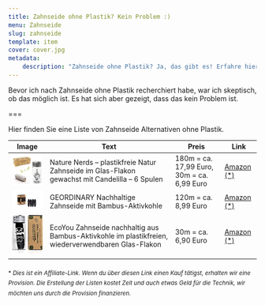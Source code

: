 ```yaml
---
title: Zahnseide ohne Plastik? Kein Problem :)
menu: Zahnseide
slug: zahnseide
template: item
cover: cover.jpg
metadata:
    description: "Zahnseide ohne Plastik? Ja, das gibt es! Erfahre hier mehr über die verschiedenen Produkte."
---
```


Bevor ich nach Zahnseide ohne Plastik recherchiert habe, war ich skeptisch, ob das möglich ist. Es hat sich aber gezeigt, dass das kein Problem ist.

===

Hier finden Sie eine Liste von Zahnseide Alternativen ohne Plastik.

| Image | Text | Preis | Link |
|-------|--------|--------|--------|
| ![Nature Nerds – plastikfreie Natur Zahnseide im Glas-Flakon gewachst mit Candelilla – 6 Spulen = 180 m](nerds.jpg) | Nature Nerds – plastikfreie Natur Zahnseide im Glas-Flakon gewachst mit Candelilla – 6 Spulen | 180m = ca. 17,99 Euro, 30m = ca. 6,99 Euro | [Amazon (*)](https://amzn.to/3XH8EVM) |
| ![GEORDINARY Nachhaltige Zahnseide mit Bambus-Aktivkohle](geo.jpg) | GEORDINARY Nachhaltige Zahnseide mit Bambus-Aktivkohle | 120m = ca. 8,99 Euro | [Amazon (*)](https://amzn.to/3RmbWLN) |
| ![EcoYou Zahnseide nachhaltig aus Bambus-Aktivkohle im plastikfreien, wiederverwendbaren Glas-Flakon](eco.jpg) | EcoYou Zahnseide nachhaltig aus Bambus-Aktivkohle im plastikfreien, wiederverwendbaren Glas-Flakon | 30m = ca. 6,90 Euro | [Amazon (*)](https://amzn.to/3HBR0NGd) |

 <sub>\* *Dies ist ein Affiliate-Link. Wenn du über diesen Link einen Kauf tätigst, erhalten wir eine Provision. Die Erstellung der Listen kostet Zeit und auch etwas Geld für die Technik, wir möchten uns durch die Provision finanzieren.*</sub>
